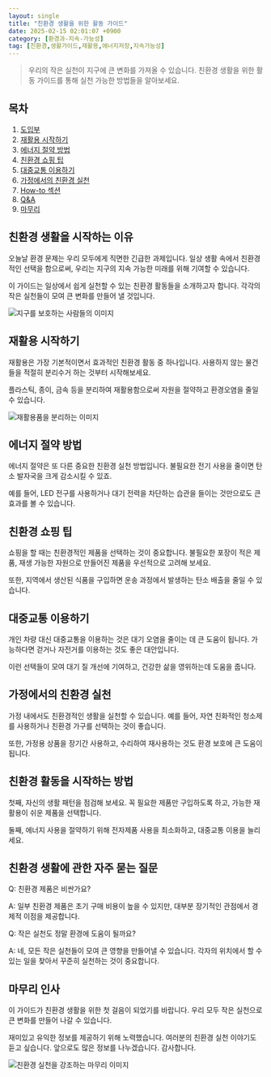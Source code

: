 ```yaml
---
layout: single
title: "친환경 생활을 위한 활동 가이드"
date: 2025-02-15 02:01:07 +0900
category: [환경과-지속-가능성]
tag: [친환경,생활가이드,재활용,에너지저장,지속가능성]
---
```

  
> 우리의 작은 실천이 지구에 큰 변화를 가져올 수 있습니다. 친환경 생활을 위한 활동 가이드를 통해 실천 가능한 방법들을 알아보세요.

## 목차
1. [도입부](#도입부)
2. [재활용 시작하기](#재활용-시작하기)
3. [에너지 절약 방법](#에너지-절약-방법)
4. [친환경 쇼핑 팁](#친환경-쇼핑-팁)
5. [대중교통 이용하기](#대중교통-이용하기)
6. [가정에서의 친환경 실천](#가정에서의-친환경-실천)
7. [How-to 섹션](#how-to-섹션)
8. [Q&A](#qa)
9. [마무리](#마무리)

## 친환경 생활을 시작하는 이유

오늘날 환경 문제는 우리 모두에게 직면한 긴급한 과제입니다. 일상 생활 속에서 친환경적인 선택을 함으로써, 우리는 지구의 지속 가능한 미래를 위해 기여할 수 있습니다.


이 가이드는 일상에서 쉽게 실천할 수 있는 친환경 활동들을 소개하고자 합니다. 각각의 작은 실천들이 모여 큰 변화를 만들어 낼 것입니다.


![지구를 보호하는 사람들의 이미지](undefined)



## 재활용 시작하기

재활용은 가장 기본적이면서 효과적인 친환경 활동 중 하나입니다. 사용하지 않는 물건들을 적절히 분리수거 하는 것부터 시작해보세요.


플라스틱, 종이, 금속 등을 분리하여 재활용함으로써 자원을 절약하고 환경오염을 줄일 수 있습니다.


![재활용품을 분리하는 이미지](undefined)



## 에너지 절약 방법

에너지 절약은 또 다른 중요한 친환경 실천 방법입니다. 불필요한 전기 사용을 줄이면 탄소 발자국을 크게 감소시킬 수 있죠.


예를 들어, LED 전구를 사용하거나 대기 전력을 차단하는 습관을 들이는 것만으로도 큰 효과를 볼 수 있습니다.



## 친환경 쇼핑 팁

쇼핑을 할 때는 친환경적인 제품을 선택하는 것이 중요합니다. 불필요한 포장이 적은 제품, 재생 가능한 자원으로 만들어진 제품을 우선적으로 고려해 보세요.


또한, 지역에서 생산된 식품을 구입하면 운송 과정에서 발생하는 탄소 배출을 줄일 수 있습니다.



## 대중교통 이용하기

개인 차량 대신 대중교통을 이용하는 것은 대기 오염을 줄이는 데 큰 도움이 됩니다. 가능하다면 걷거나 자전거를 이용하는 것도 좋은 대안입니다.


이런 선택들이 모여 대기 질 개선에 기여하고, 건강한 삶을 영위하는데 도움을 줍니다.



## 가정에서의 친환경 실천

가정 내에서도 친환경적인 생활을 실천할 수 있습니다. 예를 들어, 자연 친화적인 청소제를 사용하거나 친환경 가구를 선택하는 것이 좋습니다.


또한, 가정용 상품을 장기간 사용하고, 수리하여 재사용하는 것도 환경 보호에 큰 도움이 됩니다.



## 친환경 활동을 시작하는 방법

첫째, 자신의 생활 패턴을 점검해 보세요. 꼭 필요한 제품만 구입하도록 하고, 가능한 재활용이 쉬운 제품을 선택합니다.


둘째, 에너지 사용을 절약하기 위해 전자제품 사용을 최소화하고, 대중교통 이용을 늘리세요.



## 친환경 생활에 관한 자주 묻는 질문

Q: 친환경 제품은 비싼가요?


A: 일부 친환경 제품은 초기 구매 비용이 높을 수 있지만, 대부분 장기적인 관점에서 경제적 이점을 제공합니다.


Q: 작은 실천도 정말 환경에 도움이 될까요?


A: 네, 모든 작은 실천들이 모여 큰 영향을 만들어낼 수 있습니다. 각자의 위치에서 할 수 있는 일을 찾아서 꾸준히 실천하는 것이 중요합니다.



## 마무리 인사

이 가이드가 친환경 생활을 위한 첫 걸음이 되었기를 바랍니다. 우리 모두 작은 실천으로 큰 변화를 만들어 나갈 수 있습니다.


재미있고 유익한 정보를 제공하기 위해 노력했습니다. 여러분의 친환경 실천 이야기도 듣고 싶습니다. 앞으로도 많은 정보를 나누겠습니다. 감사합니다.


![친환경 실천을 강조하는 마무리 이미지](undefined)


